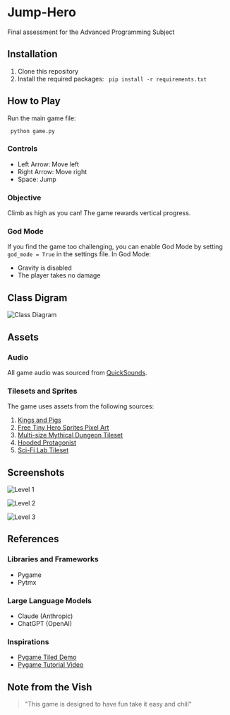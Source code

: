 # Jump-Hero
Final assessment for the Advanced Programming Subject 

## Installation

1. Clone this repository
2. Install the required packages:
``` pip install -r requirements.txt```

## How to Play

Run the main game file: 

``` python game.py```

### Controls

- Left Arrow: Move left
- Right Arrow: Move right
- Space: Jump

### Objective

Climb as high as you can! The game rewards vertical progress.

### God Mode

If you find the game too challenging, you can enable God Mode by setting `god_mode = True` in the settings file. In God Mode:
- Gravity is disabled
- The player takes no damage

## Class Digram 

![Class Diagram](graphics/images/class_diagram.png)

## Assets

### Audio
All game audio was sourced from [QuickSounds](https://quicksounds.com/).

### Tilesets and Sprites
The game uses assets from the following sources:
1. [Kings and Pigs](https://pixelfrog-assets.itch.io/kings-and-pigs)
2. [Free Tiny Hero Sprites Pixel Art](https://free-game-assets.itch.io/free-tiny-hero-sprites-pixel-art)
3. [Multi-size Mythical Dungeon Tileset](https://tilation.itch.io/multi-size-mythical-dungeon-tileset)
4. [Hooded Protagonist](https://penzilla.itch.io/hooded-protagonist)
5. [Sci-Fi Lab Tileset](https://foozlecc.itch.io/sci-fi-lab-tileset-decor-traps)


## Screenshots
![Level 1](graphics/images/lvl1.png)

![Level 2](graphics/images/lvl2.png)

![Level 3](graphics/images/lvl3.png)

## References

### Libraries and Frameworks
- Pygame
- Pytmx

### Large Language Models
- Claude (Anthropic)
- ChatGPT (OpenAI)

### Inspirations
- [Pygame Tiled Demo](https://github.com/katmfoo/pygame-tiled-demo)
- [Pygame Tutorial Video](https://youtu.be/AY9MnQ4x3zk?si=id02AdiEujKSoqsI)

## Note from the Vish

> "This game is designed to have fun take it easy and chill"
